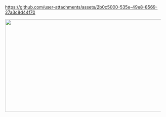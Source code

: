 


https://github.com/user-attachments/assets/2b0c5000-535e-49e8-8569-27a3c8d44f70



<a href="https://www.gitanimals.org/en_US?utm_medium=image&utm_source=qkrtiger&utm_content=farm">
<img
  src="https://render.gitanimals.org/farms/qkrtiger"
  width="900"
  height="300"
/>
</a>
